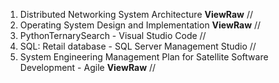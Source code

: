 1. Distributed Networking System Architecture **ViewRaw**    //
2. Operating System Design and Implementation **ViewRaw**         //
3. PythonTernarySearch - Visual Studio Code        //
4. SQL: Retail database - SQL Server Management Studio    //
5. System Engineering Management Plan for Satellite Software Development - Agile **ViewRaw**    // 


